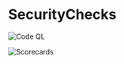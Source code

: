 # SecurityChecks

![Code QL](https://github.com/harshkumar1/MatrixBuild-Github/actions/workflows/codeql.yml/badge.svg)

![Scorecards](https://github.com/harshkumar1/MatrixBuild-Github/actions/workflows/scorecards.yml/badge.svg)
